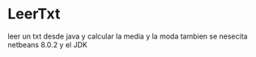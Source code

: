 # LeerTxt
leer un txt desde java y calcular la media y la moda
tambien se nesecita netbeans 8.0.2 y el JDK
